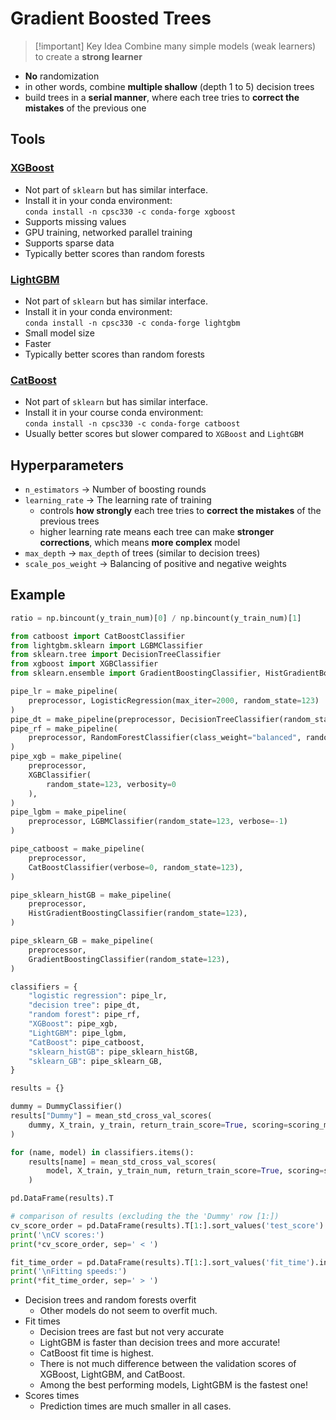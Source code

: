 # Gradient Boosted Trees
> [!important] Key Idea
> Combine many simple models (weak learners) to create a **strong learner**
- **No** randomization
- in other words, combine **multiple shallow** (depth 1 to 5) decision trees
- build trees in a **serial manner**, where each tree tries to **correct the mistakes** of the previous one
## Tools
### [XGBoost](https://xgboost.ai/about) 
- Not part of `sklearn` but has similar interface. 
- Install it in your conda environment: <br>`conda install -n cpsc330 -c conda-forge xgboost`
- Supports missing values
- GPU training, networked parallel training
- Supports sparse data
- Typically better scores than random forests
### [LightGBM](https://lightgbm.readthedocs.io/)
- Not part of `sklearn` but has similar interface. 
- Install it in your conda environment:<br> `conda install -n cpsc330 -c conda-forge lightgbm`
- Small model size
- Faster 
- Typically better scores than random forests
### [CatBoost](https://catboost.ai/)
- Not part of `sklearn` but has similar interface. 
- Install it in your course conda environment:<br> `conda install -n cpsc330 -c conda-forge catboost`
- Usually better scores but slower compared to `XGBoost` and `LightGBM`     
## Hyperparameters
- `n_estimators` $\rightarrow$ Number of boosting rounds
- `learning_rate` $\rightarrow$ The learning rate of training
    - controls **how strongly** each tree tries to **correct the mistakes** of the previous trees
    - higher learning rate means each tree can make **stronger corrections**, which means **more complex** model 
- `max_depth` $\rightarrow$ `max_depth` of trees (similar to decision trees) 
- `scale_pos_weight` $\rightarrow$ Balancing of positive and negative weights
## Example
```python
ratio = np.bincount(y_train_num)[0] / np.bincount(y_train_num)[1]

from catboost import CatBoostClassifier
from lightgbm.sklearn import LGBMClassifier
from sklearn.tree import DecisionTreeClassifier
from xgboost import XGBClassifier
from sklearn.ensemble import GradientBoostingClassifier, HistGradientBoostingClassifier

pipe_lr = make_pipeline(
    preprocessor, LogisticRegression(max_iter=2000, random_state=123)
)
pipe_dt = make_pipeline(preprocessor, DecisionTreeClassifier(random_state=123))
pipe_rf = make_pipeline(
    preprocessor, RandomForestClassifier(class_weight="balanced", random_state=123)
)
pipe_xgb = make_pipeline(
    preprocessor,
    XGBClassifier(
        random_state=123, verbosity=0
    ),
)
pipe_lgbm = make_pipeline(
    preprocessor, LGBMClassifier(random_state=123, verbose=-1)
)

pipe_catboost = make_pipeline(
    preprocessor,
    CatBoostClassifier(verbose=0, random_state=123),
)

pipe_sklearn_histGB = make_pipeline(
    preprocessor,
    HistGradientBoostingClassifier(random_state=123),
)

pipe_sklearn_GB = make_pipeline(
    preprocessor,
    GradientBoostingClassifier(random_state=123),
)

classifiers = {
    "logistic regression": pipe_lr,
    "decision tree": pipe_dt,
    "random forest": pipe_rf,
    "XGBoost": pipe_xgb,
    "LightGBM": pipe_lgbm,
    "CatBoost": pipe_catboost,
    "sklearn_histGB": pipe_sklearn_histGB,
    "sklearn_GB": pipe_sklearn_GB,
}

results = {}

dummy = DummyClassifier()
results["Dummy"] = mean_std_cross_val_scores(
    dummy, X_train, y_train, return_train_score=True, scoring=scoring_metric
)

for (name, model) in classifiers.items():
    results[name] = mean_std_cross_val_scores(
        model, X_train, y_train_num, return_train_score=True, scoring=scoring_metric
    )

pd.DataFrame(results).T

# comparison of results (excluding the the 'Dummy' row [1:])
cv_score_order = pd.DataFrame(results).T[1:].sort_values('test_score').index
print('\nCV scores:')
print(*cv_score_order, sep=' < ')

fit_time_order = pd.DataFrame(results).T[1:].sort_values('fit_time').index
print('\nFitting speeds:')
print(*fit_time_order, sep=' > ')
```
- Decision trees and random forests overfit
    - Other models do not seem to overfit much. 
- Fit times
    - Decision trees are fast but not very accurate
    - LightGBM is faster than decision trees and more accurate! 
    - CatBoost fit time is highest. 
    - There is not much difference between the validation scores of XGBoost, LightGBM, and CatBoost.
    - Among the best performing models, LightGBM is the fastest one!
- Scores times  
    - Prediction times are much smaller in all cases. 